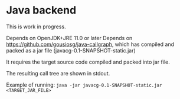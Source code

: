 # Java backend

This is work in progress.

Depends on OpenJDK+JRE 11.0 or later
Depends on https://github.com/gousiosg/java-callgraph, which has compiled and packed as a jar file (javacg-0.1-SNAPSHOT-static.jar)

It requires the target source code compiled and packed into jar file.

The resulting call tree are shown in stdout.

Example of running: `java -jar javacg-0.1-SNAPSHOT-static.jar <TARGET_JAR_FILE>`
